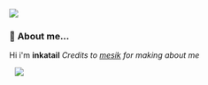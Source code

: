 <a href= "https://discord.com/users/563718132863074324"><img align="left" src="https://lanyard-profile-readme.vercel.app/api/467627370879385600?bg=00000000" /></a>
  <br>
### 👋 **About me...**


 Hi i'm **inkatail**
 *Credits to [mesik](https://github.com/mesiik) for making about me*
 
<a  href="https://github.com/inkatail?tab=repositories"><img align="center" style="position:relative; left:10px;" src="https://github-readme-stats.vercel.app/api/top-langs/?username=inkatail&layout=compact&theme=gruvbox"></a>
  
